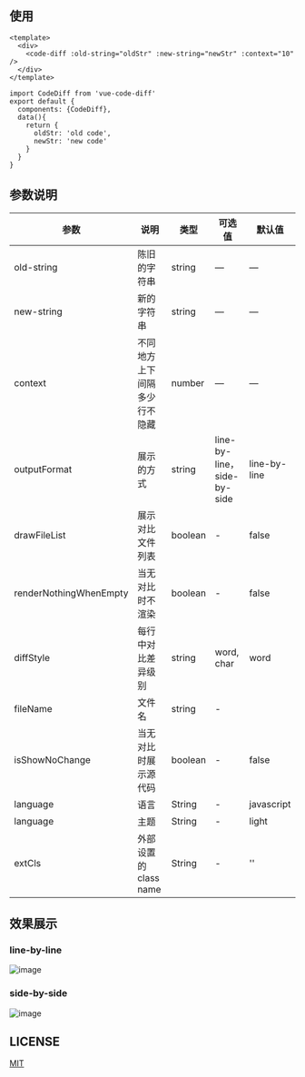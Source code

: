 
## 使用

```vue
<template>
  <div>
    <code-diff :old-string="oldStr" :new-string="newStr" :context="10" />
  </div>
</template>

import CodeDiff from 'vue-code-diff'
export default {
  components: {CodeDiff},
  data(){
    return {
      oldStr: 'old code',
      newStr: 'new code'
    }
  }
}
```

## 参数说明

| 参数      | 说明    | 类型      | 可选值       | 默认值   |
|---------- |-------- |---------- |-------------  |-------- |
| old-string| 陈旧的字符串| string  |   —    |    —     |
| new-string| 新的字符串| string  |   —    |    —     |
| context| 不同地方上下间隔多少行不隐藏 | number  |   —    |    —     |
| outputFormat| 展示的方式 | string  |   line-by-line，side-by-side    |    line-by-line     |
| drawFileList | 展示对比文件列表 | boolean | - | false |
| renderNothingWhenEmpty | 当无对比时不渲染 | boolean | - | false |
| diffStyle | 每行中对比差异级别 | string | word, char | word |
| fileName | 文件名 | string | - |  |
| isShowNoChange | 当无对比时展示源代码 | boolean | - | false |
| language | 语言 | String | - | javascript |
| language | 主题 | String | - | light |  dark |
| extCls |  外部设置的 class name | String | - | '' |

## 效果展示

### line-by-line

![image](https://github.com/ddchef/vue-code-diff/blob/master/2018-06-01.png?raw=true)

### side-by-side

![image](https://github.com/ddchef/vue-code-diff/blob/master/2018050615272.png?raw=true)

## LICENSE

[MIT](LICENSE)
